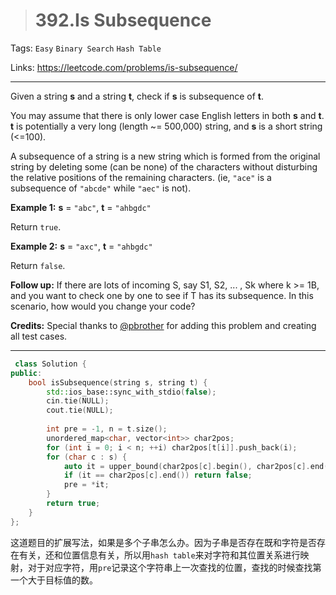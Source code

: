 > # 392.Is Subsequence

Tags: `Easy` `Binary Search` `Hash Table`

Links: https://leetcode.com/problems/is-subsequence/

------

Given a string **s** and a string **t**, check if **s** is subsequence of **t**.

You may assume that there is only lower case English letters in both **s** and **t**. **t** is potentially a very long (length ~= 500,000) string, and **s** is a short string (<=100).

A subsequence of a string is a new string which is formed from the original string by deleting some (can be none) of the characters without disturbing the relative positions of the remaining characters. (ie, `"ace"` is a subsequence of `"abcde"` while `"aec"` is not).

**Example 1:**
**s** = `"abc"`, **t** = `"ahbgdc"`

Return `true`.

**Example 2:**
**s** = `"axc"`, **t** = `"ahbgdc"`

Return `false`.

**Follow up:**
If there are lots of incoming S, say S1, S2, ... , Sk where k >= 1B, and you want to check one by one to see if T has its subsequence. In this scenario, how would you change your code?

**Credits:**
Special thanks to [@pbrother](https://leetcode.com/pbrother/) for adding this problem and creating all test cases.

------

```c++
 class Solution {
public:
    bool isSubsequence(string s, string t) {
        std::ios_base::sync_with_stdio(false);
        cin.tie(NULL);
        cout.tie(NULL);
        
        int pre = -1, n = t.size();
        unordered_map<char, vector<int>> char2pos;
        for (int i = 0; i < n; ++i) char2pos[t[i]].push_back(i);
        for (char c : s) {
            auto it = upper_bound(char2pos[c].begin(), char2pos[c].end(), pre);
            if (it == char2pos[c].end()) return false;
            pre = *it;
        }
        return true;
    }
};
```

这道题目的扩展写法，如果是多个子串怎么办。因为子串是否存在既和字符是否存在有关，还和位置信息有关，所以用`hash table`来对字符和其位置关系进行映射，对于对应字符，用`pre`记录这个字符串上一次查找的位置，查找的时候查找第一个大于目标值的数。
